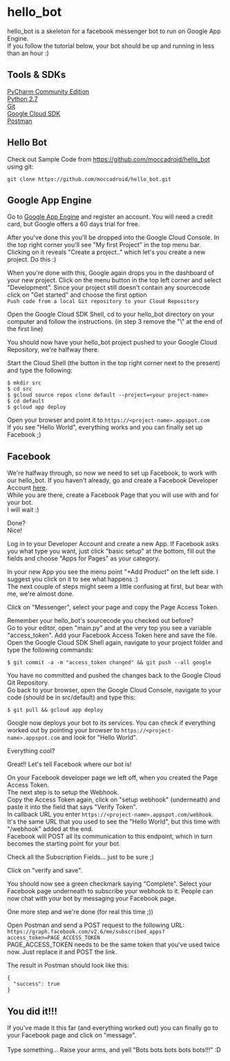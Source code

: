 # hello_bot

hello_bot is a skeleton for a facebook messenger bot to run on Google App Engine.<br>
If you follow the tutorial below, your bot should be up and running in less than an hour :)


## Tools & SDKs
[PyCharm Community Edition](https://www.jetbrains.com/pycharm/download/) <br>
[Python 2.7](https://www.python.org/downloads/ ) <br>
[Git](https://git-scm.com/downloads) <br>
[Google Cloud SDK](https://cloud.google.com/sdk/) <br>
[Postman](https://www.getpostman.com/) <br>

## Hello Bot
Check out Sample Code from https://github.com/moccadroid/hello_bot using git: <br>
```
git clone https://github.com/moccadroid/hello_bot.git
```

## Google App Engine
Go to [Google App Engine](https://cloud.google.com/appengine/) and register an account. You will need a credit card, but Google offers a 60 days trial for free.

After you've done this you'll be dropped into the Google Cloud Console. In the top right corner you'll see "My first Project" in the top menu bar. <br>
Clicking on it reveals "Create a project.." which let's you create a new project. Do this :)

When you're done with this, Google again drops you in the dashboard of your new project.
Click on the menu button in the top left corner and select "Development".
Since your project still doesn't contain any sourcecode click on "Get started" and choose the first option <br>```Push code from a local Git repository to your Cloud Repository```

Open the Google Cloud SDK Shell, cd to your hello_bot directory on your computer and follow the instructions.
(in step 3 remove the "\\" at the end of the first line)

You should now have your hello_bot project pushed to your Google Cloud Repository, we're halfway there.

Start the Cloud Shell (the button in the top right corner next to the present) and type the following:

```
$ mkdir src
$ cd src
$ gcloud source repos clone default --project=<your project-name>
$ cd default
$ gcloud app deploy
```

Open your browser and point it to `https://<project-name>.appspot.com`<br>
If you see "Hello World", everything works and you can finally set up Facebook ;)


## Facebook

We're halfway through, so now we need to set up Facebook, to work with our hello_bot.
If you haven't already, go and create a Facebook Developer Account [here](https://developers.facebook.com).
<br>While you are there, create a Facebook Page that you will use with and for your bot.
<br>I will wait :)

Done?<br>
Nice!

Log in to your Developer Account and create a new App. If Facebook asks you what type you want, just click "basic setup" at the bottom, fill out the fields and choose "Apps for Pages" as your category.

In your new App you see the menu point "+Add Product" on the left side. I suggest you click on it to see what happens :)
<br>
The next couple of steps might seem a little confusing at first, but bear with me, we're almost done.

Click on "Messenger", select your page and copy the Page Access Token.

Remember your hello_bot's sourcecode you checked out before?
<br> Go to your editor, open "main.py" and at the very top you see a variable "access_token". Add your Facebook Access Token here and save the file.
<br> Open the Google Cloud SDK Shell again, navigate to your project folder and type the following commands:
```
$ git commit -a -m "access_token changed" && git push --all google
```
You have no committed and pushed the changes back to the Google Cloud Git Repository.<br>
Go back to your browser, open the Google Cloud Console, navigate to your code (should be in src/default) and type this:
```
$ git pull && gcloud app deploy
```
Google now deploys your bot to its services. You can check if everything worked out by pointing your browser to `https://<project-name>.appspot.com` and look for "Hello World".

Everything cool?

Great!! Let's tell Facebook where our bot is!

On your Facebook developer page we left off, when you created the Page Access Token. <br>
The next step is to setup the Webhook.<br>
Copy the Access Token again, click on "setup webhook" (underneath) and paste it into the field that says "Verify Token".<br>
In callback URL you enter `https://<project-name>.appspot.com/webhook`.<br>
It's the same URL that you used to see the "Hello World", but this time with "/webhook" added at the end. <br>
Facebook will POST all its communication to this endpoint, which in turn becomes the starting point for your bot.

Check all the Subscription Fields... just to be sure ;)

Click on "verify and save".

You should now see a green checkmark saying "Complete". Select your Facebook page underneath to subscribe your webhook to it. People can now chat with your bot by messaging your Facebook page.


One more step and we're done (for real this time ;))

Open Postman and send a POST request to the following URL:<br>
`https://graph.facebook.com/v2.6/me/subscribed_apps?access_token=PAGE_ACCESS_TOKEN`<br>
PAGE_ACCESS_TOKEN needs to be the same token that you've used twice now. Just replace it and POST the link.

The result in Postman should look like this:
```
{
  "success": true
}
```

## You did it!!!
If you've made it this far (and everything worked out) you can finally go to your Facebook page and click on "message".
<br>
<br>
Type something... Raise your arms, and yell "Bots bots bots bots bots!!!" :D